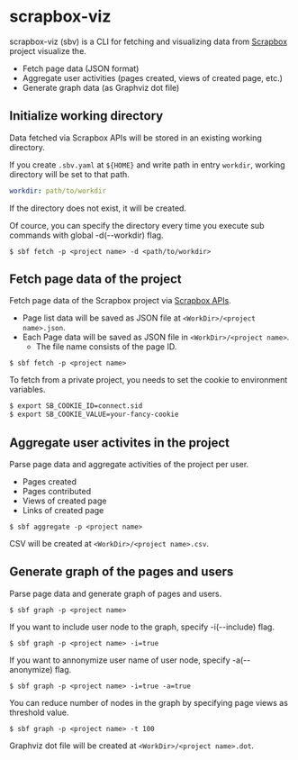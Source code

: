 # scrapbox-viz

scrapbox-viz (sbv) is a CLI for fetching and visualizing data from [Scrapbox](https://scrapbox.io) project visualize the.

- Fetch page data (JSON format)
- Aggregate user activities (pages created, views of created page, etc.)
- Generate graph data (as Graphviz dot file)

## Initialize working directory
Data fetched via Scrapbox APIs will be stored in an existing working directory.

If you create `.sbv.yaml` at `${HOME}` and write path in entry `workdir`, working directory will be set to that path.

```yaml
workdir: path/to/workdir
```

If the directory does not exist, it will be created.

Of cource, you can specify the directory every time you execute sub commands with global -d(--workdir) flag.

```
$ sbf fetch -p <project name> -d <path/to/workdir>
```

## Fetch page data of the project
Fetch page data of the Scrapbox project via [Scrapbox APIs](https://scrapbox.io/help-jp/API).

- Page list data will be saved as JSON file at `<WorkDir>/<project name>.json`.
- Each Page data will be saved as JSON file in `<WorkDir>/<project name>`.
  - The file name consists of the page ID.

```
$ sbf fetch -p <project name>
```

To fetch from a private project, you needs to set the cookie to environment variables.

```bash
$ export SB_COOKIE_ID=connect.sid
$ export SB_COOKIE_VALUE=your-fancy-cookie
```

## Aggregate user activites in the project
Parse page data and aggregate activities of the project per user.

- Pages created
- Pages contributed
- Views of created page
- Links of created page

```
$ sbf aggregate -p <project name>
```

CSV will be created at `<WorkDir>/<project name>.csv`.

## Generate graph of the pages and users
Parse page data and generate graph of pages and users.

```
$ sbf graph -p <project name>
```

If you want to include user node to the graph, specify -i(--include) flag.

```
$ sbf graph -p <project name> -i=true
```

If you want to annonymize user name of user node, specify -a(--anonymize) flag.

```
$ sbf graph -p <project name> -i=true -a=true
```

You can reduce number of nodes in the graph by specifying page views as threshold value.

```
$ sbf graph -p <project name> -t 100
```

Graphviz dot file will be created at `<WorkDir>/<project name>.dot`.
